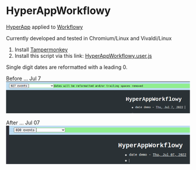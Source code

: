 # HyperAppWorkflowy
[HyperApp](https://github.com/jorgebucaran/hyperapp#readme) applied to [Workflowy](https://workflowy.com/features/)

Currently developed and tested in Chromium/Linux and Vivaldi/Linux

1. Install [Tampermonkey](https://www.tampermonkey.net/)
2. Install this script via this link: [HyperAppWorkflowy.user.js](https://github.com/markfirmware/HyperAppWorkflowy/raw/master/HyperAppWorkflowy.user.js)

Single digit dates are reformatted with a leading 0.

Before ... Jul 7
![date before](/pictures/2022-07-07%2010.38.05%20beta.workflowy.com%209f78dfb79b5d.png)

After ... Jul 07
![date after](/pictures/2022-07-07%2010.39.05%20beta.workflowy.com%20328e0b596863.png)
